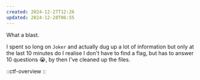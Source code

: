 ```yaml
---
created: 2024-12-27T12:26
updated: 2024-12-28T06:55
---
```


What a blast.

I spent so long on `Joker` and actually dug up a lot of information but only at the last 10 minutes do I realise I don't have to find a flag, but has to answer 10 questions 😭, by then I've cleaned up the files.

::ctf-overview
::
